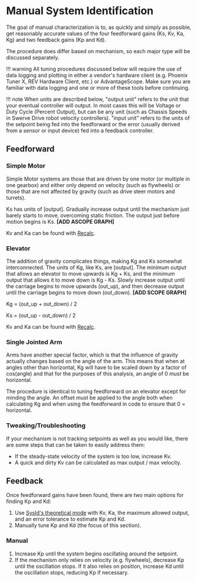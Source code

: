 # Manual System Identification

The goal of manual characterization is to, as quickly and simply as possible, get reasonably accurate values of the four feedforward gains (Ks, Kv, Ka, Kg) and two feedback gains (Kp and Kd).

The procedure does differ based on mechanism, so each major type will be discussed separately.

!!! warning
    All tuning procedures discussed below will require the use of data logging and plotting in either a vendor's hardware client (e.g. Phoenix Tuner X, REV Hardware Client, etc.) or AdvantageScope. Make sure you are familiar with data logging and one or more of these tools before continuing.

!!! note
    When units are described below, "output unit" refers to the unit that your eventual controller will output. In most cases this will be Voltage or Duty Cycle (Percent Output), but can be any unit (such as Chassis Speeds in Swerve Drive robot velocity controllers). "input unit" refers to the units of the setpoint being fed into the feedforward or the error (usually derived from a sensor or input device) fed into a feedback controller.

## Feedforward

### Simple Motor

Simple Motor systems are those that are driven by one motor (or multiple in one gearbox) and either only depend on velocity (such as flywheels) or those that are not affected by gravity (such as drive steer motors and turrets).

Ks has units of \[output\]. Gradually increase output until the mechanism just barely starts to move, overcoming static friction. The output just before motion begins is Ks. **[ADD ASCOPE GRAPH]**

Kv and Ka can be found with [Recalc](https://reca.lc).



### Elevator

The addition of gravity complicates things, making Kg and Ks somewhat interconnected. The units of Kg, like Ks, are \[output\]. The minimum output that allows an elevator to move upwards is Kg + Ks, and the minimum output that allows it to move down is Kg - Ks. Slowly increase output until the carriage begins to move upwards (out_up), and then decrease output until the carriage begins to move down (out_down).
**[ADD SCOPE GRAPH]**

Kg = (out_up + out_down) / 2

Ks = (out_up - out_down) / 2

Kv and Ka can be found with [Recalc](https://reca.lc).


### Single Jointed Arm

Arms have another special factor, which is that the influence of gravity actually changes based on the angle of the arm. This means that when at angles other than horizontal, Kg will have to be scaled down by a factor of cos(angle) and that for the purposes of this analysis, an angle of 0 *must* be horizontal.

The procedure is identical to tuning feedforward on an elevator except for minding the angle. An offset must be applied to the angle both when calculating Kg and when using the feedforward in code to ensure that 0 = horizontal.

### Tweaking/Troubleshooting

If your mechanism is not tracking setpoints as well as you would like, there are some steps that can be taken to easily address them:

* If the steady-state velocity of the system is too low, increase Kv.
* A quick and dirty Kv can be calculated as max output / max velocity.

## Feedback

Once feedforward gains have been found, there are two main options for finding Kp and Kd:

1. Use [SysId's theoretical mode](sysid/theoretical-mode.md) with Kv, Ka, the maximum allowed output, and an error tolerance to estimate Kp and Kd.
2. Manually tune Kp and Kd (the focus of this section).

### Manual

1. Increase Kp until the system begins oscillating around the setpoint.
2. If the mechanism only relies on velocity (e.g. flywheels), decrease Kp until the oscillation stops. If it also relies on position, increase Kd until the oscillation stops, reducing Kp if necessary.
